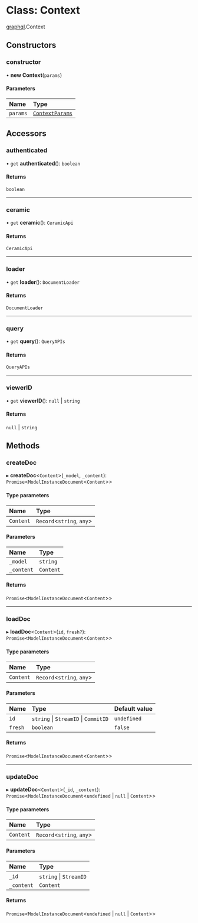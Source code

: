 # Class: Context

[graphql](../modules/graphql.md).Context

## Constructors

### constructor

• **new Context**(`params`)

#### Parameters

| Name | Type |
| :------ | :------ |
| `params` | [`ContextParams`](../modules/graphql.md#contextparams) |

## Accessors

### authenticated

• `get` **authenticated**(): `boolean`

#### Returns

`boolean`

___

### ceramic

• `get` **ceramic**(): `CeramicApi`

#### Returns

`CeramicApi`

___

### loader

• `get` **loader**(): `DocumentLoader`

#### Returns

`DocumentLoader`

___

### query

• `get` **query**(): `QueryAPIs`

#### Returns

`QueryAPIs`

___

### viewerID

• `get` **viewerID**(): ``null`` \| `string`

#### Returns

``null`` \| `string`

## Methods

### createDoc

▸ **createDoc**<`Content`\>(`_model`, `_content`): `Promise`<`ModelInstanceDocument`<`Content`\>\>

#### Type parameters

| Name | Type |
| :------ | :------ |
| `Content` | `Record`<`string`, `any`\> |

#### Parameters

| Name | Type |
| :------ | :------ |
| `_model` | `string` |
| `_content` | `Content` |

#### Returns

`Promise`<`ModelInstanceDocument`<`Content`\>\>

___

### loadDoc

▸ **loadDoc**<`Content`\>(`id`, `fresh?`): `Promise`<`ModelInstanceDocument`<`Content`\>\>

#### Type parameters

| Name | Type |
| :------ | :------ |
| `Content` | `Record`<`string`, `any`\> |

#### Parameters

| Name | Type | Default value |
| :------ | :------ | :------ |
| `id` | `string` \| `StreamID` \| `CommitID` | `undefined` |
| `fresh` | `boolean` | `false` |

#### Returns

`Promise`<`ModelInstanceDocument`<`Content`\>\>

___

### updateDoc

▸ **updateDoc**<`Content`\>(`_id`, `_content`): `Promise`<`ModelInstanceDocument`<`undefined` \| ``null`` \| `Content`\>\>

#### Type parameters

| Name | Type |
| :------ | :------ |
| `Content` | `Record`<`string`, `any`\> |

#### Parameters

| Name | Type |
| :------ | :------ |
| `_id` | `string` \| `StreamID` |
| `_content` | `Content` |

#### Returns

`Promise`<`ModelInstanceDocument`<`undefined` \| ``null`` \| `Content`\>\>
